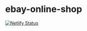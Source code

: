 # ebay-online-shop
[![Netlify Status](https://api.netlify.com/api/v1/badges/f436d274-a2c7-452e-87f3-8a7a54fc0c89/deploy-status)](https://app.netlify.com/sites/ebay-online-shop/deploys)
